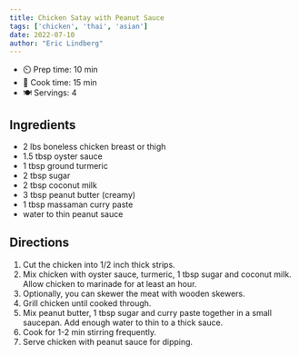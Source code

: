 ```yaml
---
title: Chicken Satay with Peanut Sauce
tags: ['chicken', 'thai', 'asian']
date: 2022-07-10
author: "Eric Lindberg"
---
```


- ⏲️ Prep time: 10 min
- 🍳 Cook time: 15 min
- 🍽️ Servings: 4

## Ingredients

- 2 lbs boneless chicken breast or thigh
- 1.5 tbsp oyster sauce
- 1 tbsp ground turmeric
- 2 tbsp sugar
- 2 tbsp coconut milk
- 3 tbsp peanut butter (creamy)
- 1 tbsp massaman curry paste
- water to thin peanut sauce

## Directions

1. Cut the chicken into 1/2 inch thick strips.
2. Mix chicken with oyster sauce, turmeric, 1 tbsp sugar and coconut milk. Allow chicken to marinade for at least an
   hour.
3. Optionally, you can skewer the meat with wooden skewers.
4. Grill chicken until cooked through.
5. Mix peanut butter, 1 tbsp sugar and curry paste together in a small saucepan. Add enough water to thin to a thick
   sauce.
6. Cook for 1-2 min stirring frequently.
7. Serve chicken with peanut sauce for dipping.
